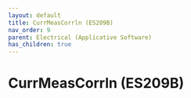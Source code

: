 ```yaml
---
layout: default
title: CurrMeasCorrln (ES209B)
nav_order: 9
parent: Electrical (Applicative Software)
has_children: true
---
```

# CurrMeasCorrln (ES209B)
